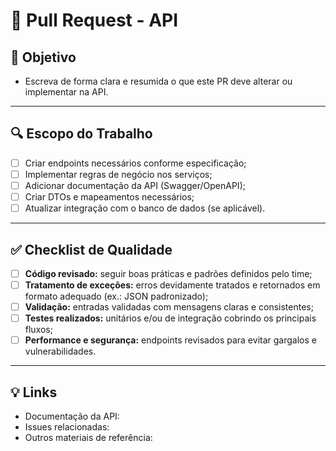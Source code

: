 # 🚀 **Pull Request** - API

## 📄 Objetivo

- Escreva de forma clara e resumida o que este PR deve alterar ou implementar na API.

---

## 🔍 **Escopo do Trabalho**

- [ ] Criar endpoints necessários conforme especificação;
- [ ] Implementar regras de negócio nos serviços;
- [ ] Adicionar documentação da API (Swagger/OpenAPI);
- [ ] Criar DTOs e mapeamentos necessários;
- [ ] Atualizar integração com o banco de dados (se aplicável).

---

## ✅ Checklist de Qualidade

- [ ] **Código revisado:** seguir boas práticas e padrões definidos pelo time;
- [ ] **Tratamento de exceções:** erros devidamente tratados e retornados em formato adequado (ex.: JSON padronizado);
- [ ] **Validação:** entradas validadas com mensagens claras e consistentes;
- [ ] **Testes realizados:** unitários e/ou de integração cobrindo os principais fluxos;
- [ ] **Performance e segurança:** endpoints revisados para evitar gargalos e vulnerabilidades.

---

## 💡 Links

- Documentação da API:
- Issues relacionadas:
- Outros materiais de referência:  